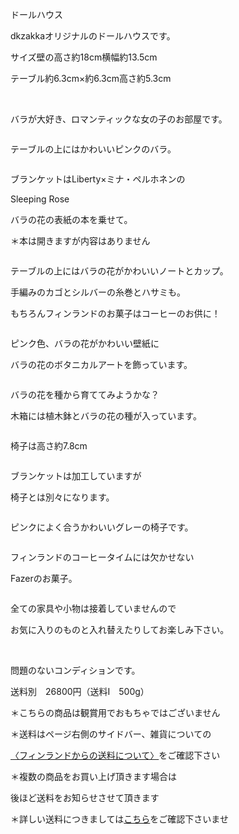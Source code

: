 <link rel="stylesheet" type="text/css" href="/assets/css/styles.css">

ドールハウス

dkzakkaオリジナルのドールハウスです。

サイズ壁の高さ約18cm横幅約13.5cm

テーブル約6.3cm×約6.3cm高さ約5.3cm

<img alt="" src="http://blog.cnobi.jp/v1/blog/user/71e35865e9e62f3f9d70420d6124d2ab/1512075073"/>  

バラが大好き、ロマンティックな女の子のお部屋です。

 <img alt="" src="http://blog.cnobi.jp/v1/blog/user/71e35865e9e62f3f9d70420d6124d2ab/1512075094"/> 

テーブルの上にはかわいいピンクのバラ。

<img alt="" src="http://blog.cnobi.jp/v1/blog/user/71e35865e9e62f3f9d70420d6124d2ab/1512075109"/> 

ブランケットはLiberty×ミナ・ペルホネンの

Sleeping Rose

バラの花の表紙の本を乗せて。

＊本は開きますが内容はありません

<img alt="" src="http://blog.cnobi.jp/v1/blog/user/71e35865e9e62f3f9d70420d6124d2ab/1512075110"/> 

テーブルの上にはバラの花がかわいいノートとカップ。

手編みのカゴとシルバーの糸巻とハサミも。

もちろんフィンランドのお菓子はコーヒーのお供に！

<img alt="" src="http://blog.cnobi.jp/v1/blog/user/71e35865e9e62f3f9d70420d6124d2ab/1512075111"/> 

ピンク色、バラの花がかわいい壁紙に

バラの花のボタニカルアートを飾っています。

<img alt="" src="http://blog.cnobi.jp/v1/blog/user/71e35865e9e62f3f9d70420d6124d2ab/1512075112"/> 

バラの花を種から育ててみようかな？

木箱には植木鉢とバラの花の種が入っています。

<img alt="" src="http://blog.cnobi.jp/v1/blog/user/71e35865e9e62f3f9d70420d6124d2ab/1512075113"/> 

椅子は高さ約7.8cm

<img alt="" src="http://blog.cnobi.jp/v1/blog/user/71e35865e9e62f3f9d70420d6124d2ab/1512075114"/> 

ブランケットは加工していますが

椅子とは別々になります。

<img alt="" src="http://blog.cnobi.jp/v1/blog/user/71e35865e9e62f3f9d70420d6124d2ab/1512075115"/> 

ピンクによく合うかわいいグレーの椅子です。

<img alt="" src="http://blog.cnobi.jp/v1/blog/user/71e35865e9e62f3f9d70420d6124d2ab/1512075116"/> 

フィンランドのコーヒータイムには欠かせない

Fazerのお菓子。

<img alt="" src="http://blog.cnobi.jp/v1/blog/user/71e35865e9e62f3f9d70420d6124d2ab/1512075117"/> 

全ての家具や小物は接着していませんので

お気に入りのものと入れ替えたりしてお楽しみ下さい。

<img alt="" src="http://blog.cnobi.jp/v1/blog/user/71e35865e9e62f3f9d70420d6124d2ab/1512075118"/>  

問題のないコンディションです。

送料別　26800円（送料I　500g）

＊こちらの商品は観賞用でおもちゃではございません

＊送料はページ右側のサイドバー、雑貨についての

[〈フィンランドからの送料について〉](https://dkzakka.github.io/2005/03/31/雑貨について.html)をご確認下さい

＊複数の商品をお買い上げ頂きます場合は 

後ほど送料をお知らせさせて頂きます

＊詳しい送料につきましては[こちら](http://dkzakka.blog.shinobi.jp/Entry/3385/)をご確認下さいませ